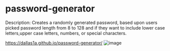 # password-generator
Description: Creates a randomly generated password, based upon users picked password length from 8 to 128 and if they want to include lower case letters,upper case letters, numbers, or special characters. 

https://dallas1a.github.io/password-generator/
![image](https://user-images.githubusercontent.com/100645317/163736853-28431dc1-8ec3-4737-b778-e86948ec7a23.png)
